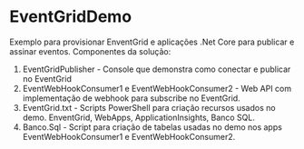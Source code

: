 # EventGridDemo
Exemplo para provisionar EnventGrid e aplicações .Net Core para publicar e assinar eventos.
Componentes da solução:
1. EventGridPublisher - Console que demonstra como conectar e publicar no EventGrid
2. EventWebHookConsumer1 e EventWebHookConsumer2 - Web API com implementação de webhook para subscribe no EventGrid.
3. EventGrid.txt - Scripts PowerShell para criação recursos usados no demo. EnventGrid, WebApps, ApplicationInsights, Banco SQL.
4. Banco.Sql - Script para criação de tabelas usadas no demo nos apps EventWebHookConsumer1 e EventWebHookConsumer2.

